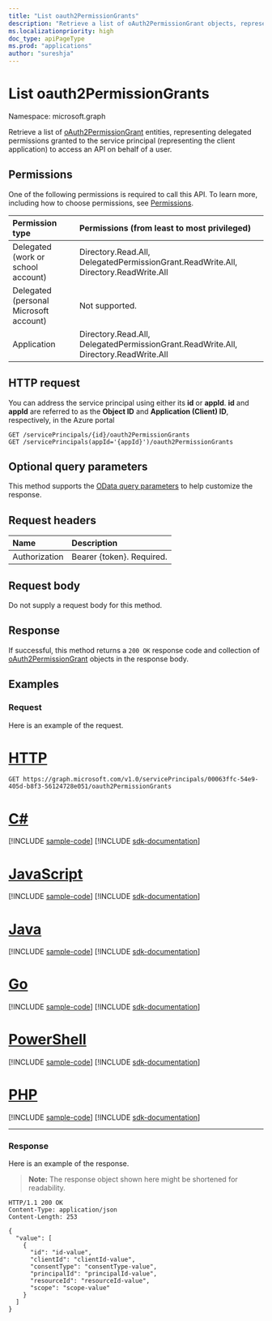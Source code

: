 ```yaml
---
title: "List oauth2PermissionGrants"
description: "Retrieve a list of oAuth2PermissionGrant objects, representing delegated permission grants."
ms.localizationpriority: high
doc_type: apiPageType
ms.prod: "applications"
author: "sureshja"
---
```


# List oauth2PermissionGrants

Namespace: microsoft.graph

Retrieve a list of [oAuth2PermissionGrant](../resources/oAuth2PermissionGrant.md) entities, representing delegated permissions granted to the service principal (representing the client application) to access an API on behalf of a user.

## Permissions

One of the following permissions is required to call this API. To learn more, including how to choose permissions, see [Permissions](/graph/permissions-reference).

|Permission type      | Permissions (from least to most privileged)              |
|:--------------------|:---------------------------------------------------------|
|Delegated (work or school account) | Directory.Read.All, DelegatedPermissionGrant.ReadWrite.All, Directory.ReadWrite.All    |
|Delegated (personal Microsoft account) | Not supported.    |
|Application | Directory.Read.All, DelegatedPermissionGrant.ReadWrite.All, Directory.ReadWrite.All |

## HTTP request

You can address the service principal using either its **id** or **appId**. **id** and **appId** are referred to as the **Object ID** and **Application (Client) ID**, respectively, in the Azure portal

<!-- { "blockType": "ignored" } -->

```http
GET /servicePrincipals/{id}/oauth2PermissionGrants
GET /servicePrincipals(appId='{appId}')/oauth2PermissionGrants
```

## Optional query parameters

This method supports the [OData query parameters](/graph/query-parameters) to help customize the response.

## Request headers

| Name           | Description                |
|:---------------|:---------------------------|
| Authorization  | Bearer {token}. Required.  |

## Request body

Do not supply a request body for this method.

## Response

If successful, this method returns a `200 OK` response code and collection of [oAuth2PermissionGrant](../resources/oauth2permissiongrant.md) objects in the response body.

## Examples

### Request

Here is an example of the request.


# [HTTP](#tab/http)
<!-- {
  "blockType": "request",
  "name": "get_servicePrincipal_oAuth2PermissionGrants"
}-->

```msgraph-interactive
GET https://graph.microsoft.com/v1.0/servicePrincipals/00063ffc-54e9-405d-b8f3-56124728e051/oauth2PermissionGrants
```

# [C#](#tab/csharp)
[!INCLUDE [sample-code](../includes/snippets/csharp/get-serviceprincipal-oauth2permissiongrants-csharp-snippets.md)]
[!INCLUDE [sdk-documentation](../includes/snippets/snippets-sdk-documentation-link.md)]

# [JavaScript](#tab/javascript)
[!INCLUDE [sample-code](../includes/snippets/javascript/get-serviceprincipal-oauth2permissiongrants-javascript-snippets.md)]
[!INCLUDE [sdk-documentation](../includes/snippets/snippets-sdk-documentation-link.md)]

# [Java](#tab/java)
[!INCLUDE [sample-code](../includes/snippets/java/get-serviceprincipal-oauth2permissiongrants-java-snippets.md)]
[!INCLUDE [sdk-documentation](../includes/snippets/snippets-sdk-documentation-link.md)]

# [Go](#tab/go)
[!INCLUDE [sample-code](../includes/snippets/go/get-serviceprincipal-oauth2permissiongrants-go-snippets.md)]
[!INCLUDE [sdk-documentation](../includes/snippets/snippets-sdk-documentation-link.md)]

# [PowerShell](#tab/powershell)
[!INCLUDE [sample-code](../includes/snippets/powershell/get-serviceprincipal-oauth2permissiongrants-powershell-snippets.md)]
[!INCLUDE [sdk-documentation](../includes/snippets/snippets-sdk-documentation-link.md)]

# [PHP](#tab/php)
[!INCLUDE [sample-code](../includes/snippets/php/get-serviceprincipal-oauth2permissiongrants-php-snippets.md)]
[!INCLUDE [sdk-documentation](../includes/snippets/snippets-sdk-documentation-link.md)]

---

### Response

Here is an example of the response. 

> **Note:** The response object shown here might be shortened for readability.

<!-- {
  "blockType": "response",
  "truncated": true,
  "@odata.type": "microsoft.graph.oAuth2PermissionGrant",
  "isCollection": true
} -->

```http
HTTP/1.1 200 OK
Content-Type: application/json
Content-Length: 253

{
  "value": [
    {
      "id": "id-value",
      "clientId": "clientId-value",
      "consentType": "consentType-value",
      "principalId": "principalId-value",
      "resourceId": "resourceId-value",
      "scope": "scope-value"
    }
  ]
}
```

<!-- uuid: 8fcb5dbc-d5aa-4681-8e31-b001d5168d79
2015-10-25 14:57:30 UTC -->
<!--
{
  "type": "#page.annotation",
  "description": "List oAuth2PermissionGrants",
  "keywords": "",
  "section": "documentation",
  "tocPath": "",
  "suppressions": [
  ]
}
-->

